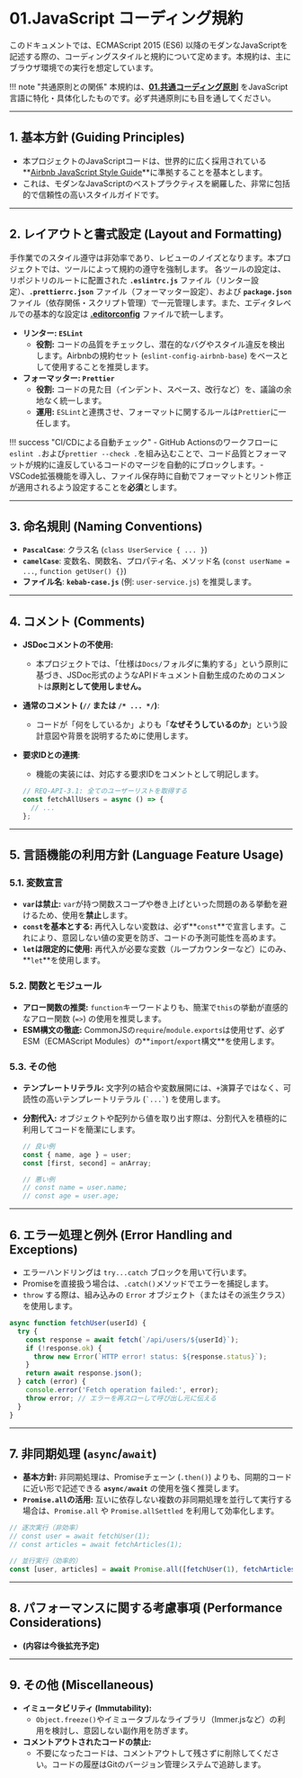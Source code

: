 # 01.JavaScript コーディング規約

このドキュメントでは、ECMAScript 2015 (ES6) 以降のモダンなJavaScriptを記述する際の、コーディングスタイルと規約について定めます。本規約は、主にブラウザ環境での実行を想定しています。

!!! note "共通原則との関係"
本規約は、**[01.共通コーディング原則](../01_共通規則/01_共通コーディング原則.md)** をJavaScript言語に特化・具体化したものです。必ず共通原則にも目を通してください。

---

## 1. 基本方針 (Guiding Principles)

- 本プロジェクトのJavaScriptコードは、世界的に広く採用されている**[Airbnb JavaScript Style Guide](https://github.com/airbnb/javascript)**に準拠することを基本とします。
- これは、モダンなJavaScriptのベストプラクティスを網羅した、非常に包括的で信頼性の高いスタイルガイドです。

---

## 2. レイアウトと書式設定 (Layout and Formatting)

手作業でのスタイル遵守は非効率であり、レビューのノイズとなります。本プロジェクトでは、ツールによって規約の遵守を強制します。
各ツールの設定は、リポジトリのルートに配置された **`.eslintrc.js`** ファイル（リンター設定）、**`.prettierrc.json`** ファイル（フォーマッター設定）、および **`package.json`** ファイル（依存関係・スクリプト管理）で一元管理します。また、エディタレベルでの基本的な設定は **[.editorconfig](/.editorconfig)** ファイルで統一します。

- **リンター: `ESLint`**
  - **役割:** コードの品質をチェックし、潜在的なバグやスタイル違反を検出します。Airbnbの規約セット (`eslint-config-airbnb-base`) をベースとして使用することを推奨します。
- **フォーマッター: `Prettier`**
  - **役割:** コードの見た目（インデント、スペース、改行など）を、議論の余地なく統一します。
  - **運用:** `ESLint`と連携させ、フォーマットに関するルールは`Prettier`に一任します。

!!! success "CI/CDによる自動チェック" - GitHub Actionsのワークフローに`eslint .`および`prettier --check .`を組み込むことで、コード品質とフォーマットが規約に違反しているコードのマージを自動的にブロックします。- VSCode拡張機能を導入し、ファイル保存時に自動でフォーマットとリント修正が適用されるよう設定することを**必須**とします。

---

## 3. 命名規則 (Naming Conventions)

- **`PascalCase`**: クラス名 (`class UserService { ... }`)
- **`camelCase`**: 変数名、関数名、プロパティ名、メソッド名 (`const userName = ...`, `function getUser() {}`)
- **ファイル名**: **`kebab-case.js`** (例: `user-service.js`) を推奨します。

---

## 4. コメント (Comments)

- **JSDocコメントの不使用:**
  - 本プロジェクトでは、「仕様は`Docs/`フォルダに集約する」という原則に基づき、JSDoc形式のようなAPIドキュメント自動生成のためのコメントは**原則として使用しません。**
- **通常のコメント (`//` または `/* ... */`)**:
  - コードが「何をしているか」よりも「**なぜそうしているのか**」という設計意図や背景を説明するために使用します。
- **要求IDとの連携**:
  - 機能の実装には、対応する要求IDをコメントとして明記します。

  ```javascript
  // REQ-API-3.1: 全てのユーザーリストを取得する
  const fetchAllUsers = async () => {
    // ...
  };
  ```

---

## 5. 言語機能の利用方針 (Language Feature Usage)

### 5.1. 変数宣言

- **`var`は禁止:** `var`が持つ関数スコープや巻き上げといった問題のある挙動を避けるため、使用を**禁止**します。
- **`const`を基本とする:** 再代入しない変数は、必ず**`const`**で宣言します。これにより、意図しない値の変更を防ぎ、コードの予測可能性を高めます。
- **`let`は限定的に使用:** 再代入が必要な変数（ループカウンターなど）にのみ、**`let`**を使用します。

### 5.2. 関数とモジュール

- **アロー関数の推奨:** `function`キーワードよりも、簡潔で`this`の挙動が直感的なアロー関数 (`=>`) の使用を推奨します。
- **ESM構文の徹底:** CommonJSの`require`/`module.exports`は使用せず、必ずESM（ECMAScript Modules）の**`import`/`export`構文**を使用します。

### 5.3. その他

- **テンプレートリテラル:** 文字列の結合や変数展開には、`+`演算子ではなく、可読性の高いテンプレートリテラル (`` `...` ``) を使用します。
- **分割代入:** オブジェクトや配列から値を取り出す際は、分割代入を積極的に利用してコードを簡潔にします。

  ```javascript
  // 良い例
  const { name, age } = user;
  const [first, second] = anArray;

  // 悪い例
  // const name = user.name;
  // const age = user.age;
  ```

---

## 6. エラー処理と例外 (Error Handling and Exceptions)

- エラーハンドリングは `try...catch` ブロックを用いて行います。
- Promiseを直接扱う場合は、`.catch()`メソッドでエラーを捕捉します。
- `throw` する際は、組み込みの `Error` オブジェクト（またはその派生クラス）を使用します。

```javascript
async function fetchUser(userId) {
  try {
    const response = await fetch(`/api/users/${userId}`);
    if (!response.ok) {
      throw new Error(`HTTP error! status: ${response.status}`);
    }
    return await response.json();
  } catch (error) {
    console.error('Fetch operation failed:', error);
    throw error; // エラーを再スローして呼び出し元に伝える
  }
}
```

---

## 7. 非同期処理 (`async`/`await`)

- **基本方針:** 非同期処理は、Promiseチェーン (`.then()`) よりも、同期的コードに近い形で記述できる **`async/await`** の使用を強く推奨します。
- **`Promise.all`の活用:** 互いに依存しない複数の非同期処理を並行して実行する場合は、`Promise.all` や `Promise.allSettled` を利用して効率化します。

```javascript
// 逐次実行（非効率）
// const user = await fetchUser(1);
// const articles = await fetchArticles(1);

// 並行実行（効率的）
const [user, articles] = await Promise.all([fetchUser(1), fetchArticles(1)]);
```

---

## 8. パフォーマンスに関する考慮事項 (Performance Considerations)

- **(内容は今後拡充予定)**

---

## 9. その他 (Miscellaneous)

- **イミュータビリティ (Immutability):**
  - `Object.freeze()`やイミュータブルなライブラリ（Immer.jsなど）の利用を検討し、意図しない副作用を防ぎます。
- **コメントアウトされたコードの禁止:**
  - 不要になったコードは、コメントアウトして残さずに削除してください。コードの履歴はGitのバージョン管理システムで追跡します。
